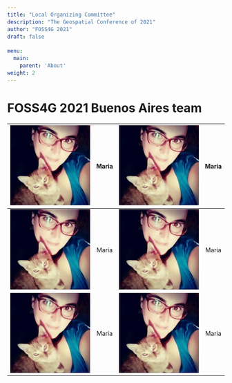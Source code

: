 ```yaml
---
title: "Local Organizing Committee"
description: "The Geospatial Conference of 2021"
author: "FOSS4G 2021"
draft: false

menu:
  main:
    parent: 'About'
weight: 2    
---
```


# FOSS4G 2021 Buenos Aires team

|![Maria](mariaa.jpg) |Maria|![Maria](mariaa.jpg) |Maria|
|:---:|:---:|:---:|:---:|
|![Maria](mariaa.jpg) |Maria|![Maria](mariaa.jpg) |Maria|
|![Maria](mariaa.jpg) |Maria|![Maria](mariaa.jpg) |Maria|
